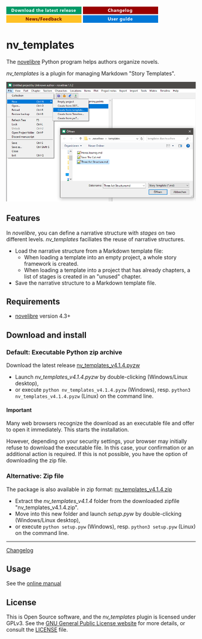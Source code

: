 [![Download the latest release](docs/img/download-button.png)](https://github.com/peter88213/nv_templates/raw/main/dist/nv_templates_v4.1.4.pyzw)
[![Changelog](docs/img/changelog-button.png)](docs/changelog.md)
[![News/Feedback](docs/img/news-button.png)](https://github.com/peter88213/novelibre/discussions)
[![Online help](docs/img/help-button.png)](https://peter88213.github.io/nvhelp-en/nv_templates/)


# nv_templates

The [novelibre](https://github.com/peter88213/novelibre/) Python program helps authors organize novels.

*nv_templates* is a plugin for managing Markdown "Story Templates".

![Screenshot](docs/Screenshots/screen01.png)

## Features

In *novelibre*, you can define a narrative structure with *stages* on two different levels. *nv_templates* faciliates the reuse of narrative structures.

- Load the narrative structure from a Markdown template file:
    - When loading a template into an empty project, a whole story framework is created.
    - When loading a template into a project that has already chapters, a list of stages is created in an "unused" chapter.
- Save the narrative structure to a Markdown template file. 


## Requirements

- [novelibre](https://github.com/peter88213/novelibre/) version 4.3+

## Download and install

### Default: Executable Python zip archive

Download the latest release [nv_templates_v4.1.4.pyzw](https://github.com/peter88213/nv_templates/raw/main/dist/nv_templates_v4.1.4.pyzw)

- Launch *nv_templates_v4.1.4.pyzw* by double-clicking (Windows/Linux desktop),
- or execute `python nv_templates_v4.1.4.pyzw` (Windows), resp. `python3 nv_templates_v4.1.4.pyzw` (Linux) on the command line.

#### Important

Many web browsers recognize the download as an executable file and offer to open it immediately. 
This starts the installation.

However, depending on your security settings, your browser may 
initially  refuse  to download the executable file. 
In this case, your confirmation or an additional action is required. 
If this is not possible, you have the option of downloading 
the zip file. 


### Alternative: Zip file

The package is also available in zip format: [nv_templates_v4.1.4.zip](https://github.com/peter88213/nv_templates/raw/main/dist/nv_templates_v4.1.4.zip)

- Extract the *nv_templates_v4.1.4* folder from the downloaded zipfile "nv_templates_v4.1.4.zip".
- Move into this new folder and launch *setup.pyw* by double-clicking (Windows/Linux desktop), 
- or execute `python setup.pyw` (Windows), resp. `python3 setup.pyw` (Linux) on the command line.

---

[Changelog](docs/changelog.md)

## Usage

See the [online manual](https://peter88213.github.io/nvhelp-en/nv_templates/)

## License

This is Open Source software, and the *nv_templates* plugin is licensed under GPLv3. See the
[GNU General Public License website](https://www.gnu.org/licenses/gpl-3.0.en.html) for more
details, or consult the [LICENSE](https://github.com/peter88213/nv_templates/blob/main/LICENSE) file.
